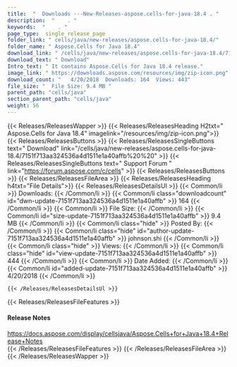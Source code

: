 ```yaml
---
title:  "  Downloads ---New-Releases-aspose.cells-for-java-18.4 . " 
description:  "    . " 
keywords:  "    . " 
page_type:  single_release_page
folder_link: " cells/java/new-releases/aspose.cells-for-java-18.4/"
folder_name: " Aspose.Cells for Java 18.4"
download_link: " /cells/java/new-releases/aspose.cells-for-java-18.4/7151f713aa324536a4d1511e1a40affb"
download_text: " Download"
Intro_text: " It contains Aspose.Cells for Java 18.4 release."
image_link: " https://downloads.aspose.com/resources/img/zip-icon.png"
download_count: "   4/20/2018  Downloads: 164  Views: 443"
file_size: "  File Size: 9.4 MB "
parent_path: "cells/java"
section_parent_path: "cells/java"
weight: 56 
---
```


{{< Releases/ReleasesWapper >}}
  {{< Releases/ReleasesHeading H2txt=" Aspose.Cells for Java 18.4" imagelink="/resources/img/zip-icon.png">}}
  {{< Releases/ReleasesButtons >}}
    {{< Releases/ReleasesSingleButtons text=" Download" link="/cells/java/new-releases/aspose.cells-for-java-18.4/7151f713aa324536a4d1511e1a40affb%20%20" >}}
    {{< Releases/ReleasesSingleButtons text=" Support Forum " link="https://forum.aspose.com/c/cells" >}}
  {{< Releases/ReleasesButtons >}}
  {{< Releases/ReleasesFileArea >}}
    {{< Releases/ReleasesHeading h4txt="File Details">}}
    {{< Releases/ReleasesDetailsUl >}}
            {{< Common/li  >}} Downloads: {{< /Common/li >}} 
      {{< Common/li class="downloadcount" id="dwn-update-7151f713aa324536a4d1511e1a40affb" >}} 164 {{< /Common/li >}} 
      {{< Common/li  >}} File Size: {{< /Common/li >}} 
      {{< Common/li id="size-update-7151f713aa324536a4d1511e1a40affb" >}} 9.4 MB {{< /Common/li >}} 
      {{< Common/li  class="hide" >}} Posted By: {{< /Common/li >}} 
      {{< Common/li class="hide" id="author-update-7151f713aa324536a4d1511e1a40affb" >}} johnson.shi {{< /Common/li >}} 
      {{< Common/li class="hide"  >}} Views: {{< /Common/li >}} 
      {{< Common/li class="hide" id="view-update-7151f713aa324536a4d1511e1a40affb" >}} 444 {{< /Common/li >}} 
      {{< Common/li  >}} Date Added: {{< /Common/li >}} 
      {{< Common/li id="added-update-7151f713aa324536a4d1511e1a40affb" >}} 4/20/2018 {{< /Common/li >}} 

    {{< /Releases/ReleasesDetailsUl >}}

  {{< Releases/ReleasesFileFeatures >}}
      <h4>Release Notes</h4><div><a href="https://docs.aspose.com/display/cellsjava/Aspose.Cells+for+Java+18.4+Release+Notes">https://docs.aspose.com/display/cellsjava/Aspose.Cells+for+Java+18.4+Release+Notes</a></div>
  {{< /Releases/ReleasesFileFeatures >}}
 {{< /Releases/ReleasesFileArea >}}
{{< /Releases/ReleasesWapper >}}


